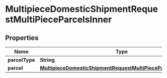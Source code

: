 

# MultipieceDomesticShipmentRequestMultiPieceParcelsInner


## Properties

| Name | Type | Description | Notes |
|------------ | ------------- | ------------- | -------------|
|**parcelType** | **String** | Description |  [optional] |
|**parcel** | [**MultipieceDomesticShipmentRequestMultiPieceParcelsInnerParcel**](MultipieceDomesticShipmentRequestMultiPieceParcelsInnerParcel.md) |  |  [optional] |



